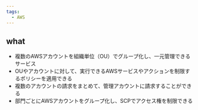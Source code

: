 ```yaml
---
tags:
  - AWS
---
```

## what
- 複数のAWSアカウントを組織単位（OU）でグループ化し、一元管理できるサービス
- OUやアカウントに対して、実行できるAWSサービスやアクションを制限するポリシーを適用できる
- 複数のアカウントの請求をまとめて、管理アカウントに請求することができる
- 部門ごとにAWSアカウントをグループ化し、SCPでアクセス権を制限できる